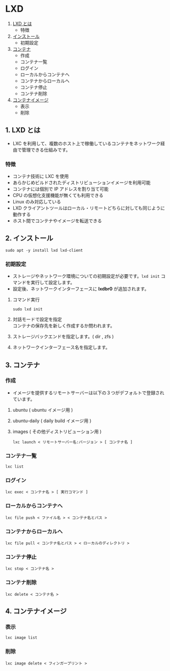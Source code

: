 # LXD
1. [LXD とは](#anchor1)
   - 特徴
2. [インストール](#anchor2)
   - 初期設定
3. [コンテナ](#anchor3)
   - 作成
   - コンテナ一覧
   - ログイン
   - ローカルからコンテナへ
   - コンテナからローカルへ
   - コンテナ停止
   - コンテナ削除
4. [コンテナイメージ](#anchor4)
   - 表示
   - 削除

<a id="anchor1"></a>

## 1. LXD とは
 - LXC を利用して、複数のホスト上で稼働しているコンテナをネットワーク経由で管理できる仕組みです。

### 特徴
 - コンテナ技術に LXC を使用
 - あらかじめビルドされたディストリビューションイメージを利用可能
 - コンテナには個別で IP アドレスを割り当て可能
 - CPU の仮想化支援機能が無くても利用できる
 - Linux のみ対応している
 - LXD クライアントツールはローカル・リモートどちらに対しても同じように動作する
 - ホスト間でコンテナやイメージを転送できる

<a id="anchor2"></a>

## 2. インストール

 ```:コマンド
 sudo apt -y install lxd lxd-client
 ```

### 初期設定
 - ストレージやネットワーク環境についての初期設定が必要です。` lxd init ` コマンドを実行して設定します。
 - 設定後、ネットワークインターフェースに **lxdbr0** が追加されます。
1. コマンド実行

    ```:コマンド
    sudo lxd init
    ```

2. 対話モードで設定を指定<br>コンテナの保存先を新しく作成するか問われます。
3. ストレージバックエンドを指定します。( dir , zfs )
4. ネットワークインターフェース名を指定します。

<a id="anchor3"></a>

## 3. コンテナ

### 作成
 - イメージを提供するリモートサーバーは以下の３つがデフォルトで登録されています。
1. ubuntu ( ubuntu イメージ用 )
2. ubuntu-daily ( daily build イメージ用 )
3. images ( その他ディストリビューション用 )

    ```:コマンド
    lxc launch < リモートサーバー名:バージョン > [ コンテナ名 ]
    ```


### コンテナ一覧

 ```:コマンド
 lxc list
 ```

### ログイン

 ```:コマンド
 lxc exec < コンテナ名 > [ 実行コマンド ]
 ```

### ローカルからコンテナへ

 ```:コマンド
 lxc file push < ファイル名 > < コンテナ名とパス >
 ```

### コンテナからローカルへ

 ```:コマンド
 lxc file pull < コンテナ名とパス > < ローカルのディレクトリ >
 ```

### コンテナ停止

 ```:コマンド
 lxc stop < コンテナ名 >
```

### コンテナ削除

 ```:コマンド
 lxc delete < コンテナ名 >
 ```

<a id="anchor4"></a>

## 4. コンテナイメージ

### 表示

 ```:コマンド
 lxc image list
 ```

### 削除

 ```:コマンド
 lxc image delete < フィンガープリント >
 ```
